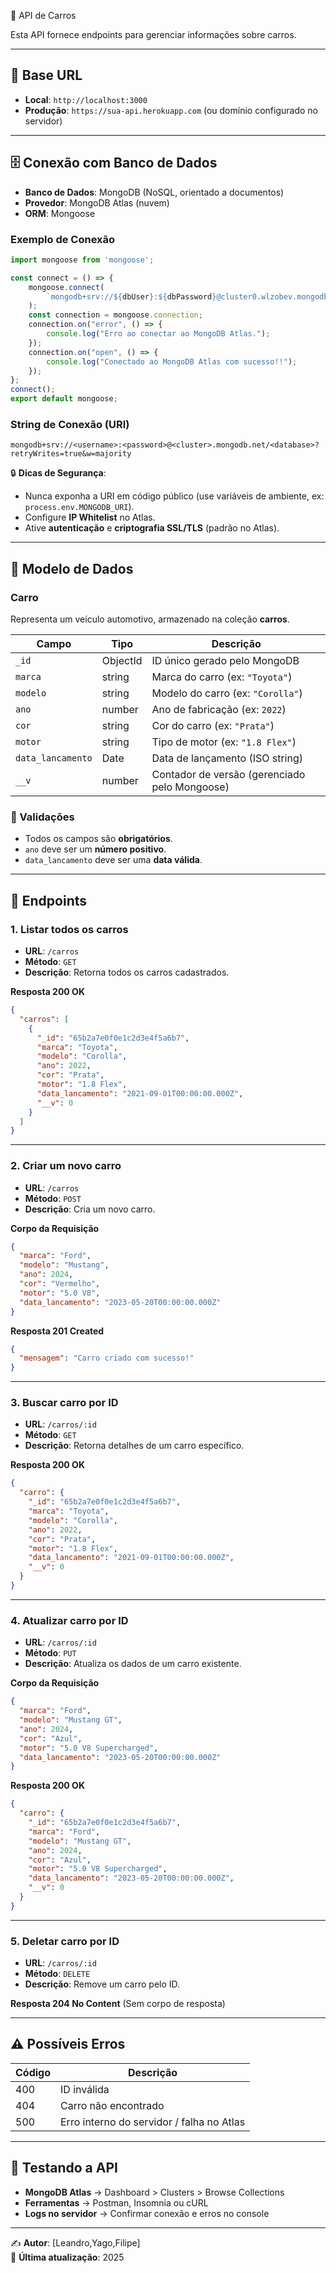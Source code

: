 🚗 API de Carros

Esta API fornece endpoints para gerenciar informações sobre carros.

---

## 📌 Base URL

- **Local**: `http://localhost:3000`
- **Produção**: `https://sua-api.herokuapp.com` (ou domínio configurado no servidor)

---

## 🗄️ Conexão com Banco de Dados

- **Banco de Dados**: MongoDB (NoSQL, orientado a documentos)  
- **Provedor**: MongoDB Atlas (nuvem)  
- **ORM**: Mongoose  

### Exemplo de Conexão

```javascript
import mongoose from 'mongoose';

const connect = () => {
    mongoose.connect(
        `mongodb+srv://${dbUser}:${dbPassword}@cluster0.wlzobev.mongodb.net/apicarros?retryWrites=true&w=majority&appName=Cluster0`
    );
    const connection = mongoose.connection;
    connection.on("error", () => {
        console.log("Erro ao conectar ao MongoDB Atlas.");
    });
    connection.on("open", () => {
        console.log("Conectado ao MongoDB Atlas com sucesso!!");
    });
};
connect();
export default mongoose;
```

### String de Conexão (URI)

```
mongodb+srv://<username>:<password>@<cluster>.mongodb.net/<database>?retryWrites=true&w=majority
```

🔒 **Dicas de Segurança**:
- Nunca exponha a URI em código público (use variáveis de ambiente, ex: `process.env.MONGODB_URI`).
- Configure **IP Whitelist** no Atlas.
- Ative **autenticação** e **criptografia SSL/TLS** (padrão no Atlas).

---

## 📑 Modelo de Dados

### Carro

Representa um veículo automotivo, armazenado na coleção **carros**.

| Campo           | Tipo     | Descrição                                      |
|-----------------|----------|------------------------------------------------|
| `_id`           | ObjectId | ID único gerado pelo MongoDB                   |
| `marca`         | string   | Marca do carro (ex: `"Toyota"`)                |
| `modelo`        | string   | Modelo do carro (ex: `"Corolla"`)              |
| `ano`           | number   | Ano de fabricação (ex: `2022`)                 |
| `cor`           | string   | Cor do carro (ex: `"Prata"`)                   |
| `motor`         | string   | Tipo de motor (ex: `"1.8 Flex"`)               |
| `data_lancamento` | Date   | Data de lançamento (ISO string)                |
| `__v`           | number   | Contador de versão (gerenciado pelo Mongoose)  |

### 🔎 Validações
- Todos os campos são **obrigatórios**.
- `ano` deve ser um **número positivo**.
- `data_lancamento` deve ser uma **data válida**.

---

## 🔗 Endpoints

### 1. Listar todos os carros
- **URL**: `/carros`  
- **Método**: `GET`  
- **Descrição**: Retorna todos os carros cadastrados.

**Resposta 200 OK**
```json
{
  "carros": [
    {
      "_id": "65b2a7e0f0e1c2d3e4f5a6b7",
      "marca": "Toyota",
      "modelo": "Corolla",
      "ano": 2022,
      "cor": "Prata",
      "motor": "1.8 Flex",
      "data_lancamento": "2021-09-01T00:00:00.000Z",
      "__v": 0
    }
  ]
}
```

---

### 2. Criar um novo carro
- **URL**: `/carros`  
- **Método**: `POST`  
- **Descrição**: Cria um novo carro.

**Corpo da Requisição**
```json
{
  "marca": "Ford",
  "modelo": "Mustang",
  "ano": 2024,
  "cor": "Vermelho",
  "motor": "5.0 V8",
  "data_lancamento": "2023-05-20T00:00:00.000Z"
}
```

**Resposta 201 Created**
```json
{
  "mensagem": "Carro criado com sucesso!"
}
```

---

### 3. Buscar carro por ID
- **URL**: `/carros/:id`  
- **Método**: `GET`  
- **Descrição**: Retorna detalhes de um carro específico.

**Resposta 200 OK**
```json
{
  "carro": {
    "_id": "65b2a7e0f0e1c2d3e4f5a6b7",
    "marca": "Toyota",
    "modelo": "Corolla",
    "ano": 2022,
    "cor": "Prata",
    "motor": "1.8 Flex",
    "data_lancamento": "2021-09-01T00:00:00.000Z",
    "__v": 0
  }
}
```

---

### 4. Atualizar carro por ID
- **URL**: `/carros/:id`  
- **Método**: `PUT`  
- **Descrição**: Atualiza os dados de um carro existente.

**Corpo da Requisição**
```json
{
  "marca": "Ford",
  "modelo": "Mustang GT",
  "ano": 2024,
  "cor": "Azul",
  "motor": "5.0 V8 Supercharged",
  "data_lancamento": "2023-05-20T00:00:00.000Z"
}
```

**Resposta 200 OK**
```json
{
  "carro": {
    "_id": "65b2a7e0f0e1c2d3e4f5a6b7",
    "marca": "Ford",
    "modelo": "Mustang GT",
    "ano": 2024,
    "cor": "Azul",
    "motor": "5.0 V8 Supercharged",
    "data_lancamento": "2023-05-20T00:00:00.000Z",
    "__v": 0
  }
}
```

---

### 5. Deletar carro por ID
- **URL**: `/carros/:id`  
- **Método**: `DELETE`  
- **Descrição**: Remove um carro pelo ID.

**Resposta 204 No Content**
(Sem corpo de resposta)

---

## ⚠️ Possíveis Erros

| Código | Descrição                                |
|--------|------------------------------------------|
| 400    | ID inválida                              |
| 404    | Carro não encontrado                     |
| 500    | Erro interno do servidor / falha no Atlas |

---

## 🧪 Testando a API

- **MongoDB Atlas** → Dashboard > Clusters > Browse Collections  
- **Ferramentas** → Postman, Insomnia ou cURL  
- **Logs no servidor** → Confirmar conexão e erros no console  

---

✍️ **Autor**: [Leandro,Yago,Filipe]  
📅 **Última atualização**: 2025
